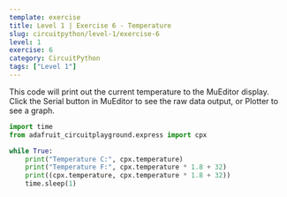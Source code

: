 ```yaml
---
template: exercise
title: Level 1 | Exercise 6 - Temperature
slug: circuitpython/level-1/exercise-6
level: 1
exercise: 6
category: CircuitPython
tags: ["Level 1"]
---
```


This code will print out the current temperature to the MuEditor display. Click the Serial button in MuEditor to see the raw data output, or Plotter to see a graph.


```python
import time
from adafruit_circuitplayground.express import cpx

while True:
    print("Temperature C:", cpx.temperature)
    print("Temperature F:", cpx.temperature * 1.8 + 32)
    print((cpx.temperature, cpx.temperature * 1.8 + 32))
    time.sleep(1)
```
